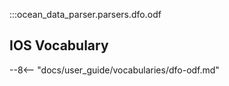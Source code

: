 :::ocean_data_parser.parsers.dfo.odf

## IOS Vocabulary

--8<-- "docs/user_guide/vocabularies/dfo-odf.md"